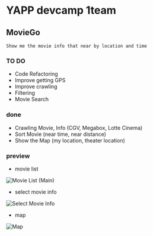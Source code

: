 # YAPP devcamp 1team
## MovieGo
```
Show me the movie info that near by location and time
```

### TO DO
* Code Refactoring
* Improve getting GPS
* Improve crawling
* Filtering
* Movie Search

### done
* Crawling Movie, Info (CGV, Megabox, Lotte Cinema)
* Sort Movie (near time, near distance)
* Show the Map (my location, theater location)

### preview
* movie list

![Movie List (Main)](http://117.123.102.30:10080/git_image/movie.jpg)

* select movie info

![Select Movie Info](http://117.123.102.30:10080/git_image/select.jpg)

* map

![Map](http://117.123.102.30:10080/git_image/map.jpg)
